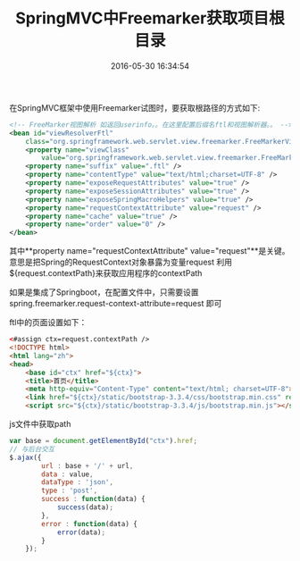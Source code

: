 ﻿---
title:  SpringMVC中Freemarker获取项目根目录
date: 2016-05-30 16:34:54
tags:
- SpringMvc
categories:
- Spring
toc: true
---
在SpringMVC框架中使用Freemarker试图时，要获取根路径的方式如下:
<!-- more -->
```xml
<!-- FreeMarker视图解析 如返回userinfo。。在这里配置后缀名ftl和视图解析器。。 -->
<bean id="viewResolverFtl"
    class="org.springframework.web.servlet.view.freemarker.FreeMarkerViewResolver">
    <property name="viewClass"
        value="org.springframework.web.servlet.view.freemarker.FreeMarkerView" />
    <property name="suffix" value=".ftl" />
    <property name="contentType" value="text/html;charset=UTF-8" />
    <property name="exposeRequestAttributes" value="true" />
    <property name="exposeSessionAttributes" value="true" />
    <property name="exposeSpringMacroHelpers" value="true" />
    <property name="requestContextAttribute" value="request" />
    <property name="cache" value="true" />
    <property name="order" value="0" />
</bean>
```
其中**property name="requestContextAttribute" value="request"**是关键。
意思是把Spring的RequestContext对象暴露为变量request
利用${request.contextPath}来获取应用程序的contextPath

如果是集成了Springboot，在配置文件中，只需要设置
spring.freemarker.request-context-attribute=request 即可


ftl中的页面设置如下：
```html
<#assign ctx=request.contextPath />
<!DOCTYPE html>
<html lang="zh">
<head>
    <base id="ctx" href="${ctx}">
    <title>首页</title>
    <meta http-equiv="Content-Type" content="text/html; charset=UTF-8">
    <link href="${ctx}/static/bootstrap-3.3.4/css/bootstrap.min.css" rel="stylesheet">
    <script src="${ctx}/static/bootstrap-3.3.4/js/bootstrap.min.js"></script>
```
js文件中获取path
```js
var base = document.getElementById("ctx").href;
// 与后台交互
$.ajax({
        url : base + '/' + url,
        data : value,
        dataType : 'json',
        type : 'post',
        success : function(data) {
            success(data);
        },
        error : function(data) {
            error(data);
        }
    });

```
